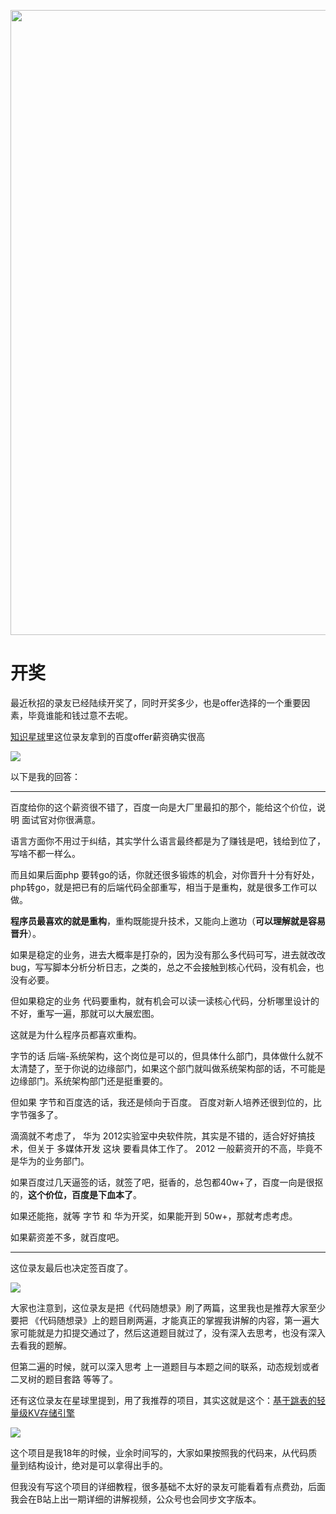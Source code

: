 
<p align="center">
<a href="https://mp.weixin.qq.com/s/QVF6upVMSbgvZy8lHZS3CQ" target="_blank">
  <img src="https://code-thinking-1253855093.file.myqcloud.com/pics/20210924105952.png" width="1000"/>
</a>

# 开奖

最近秋招的录友已经陆续开奖了，同时开奖多少，也是offer选择的一个重要因素，毕竟谁能和钱过意不去呢。

[知识星球](https://mp.weixin.qq.com/s/QVF6upVMSbgvZy8lHZS3CQ)里这位录友拿到的百度offer薪资确实很高

![](https://code-thinking-1253855093.file.myqcloud.com/pics/20211023102430.png)

以下是我的回答：

--------------

百度给你的这个薪资很不错了，百度一向是大厂里最扣的那个，能给这个价位，说明 面试官对你很满意。

语言方面你不用过于纠结，其实学什么语言最终都是为了赚钱是吧，钱给到位了，写啥不都一样么。

而且如果后面php 要转go的话，你就还很多锻炼的机会，对你晋升十分有好处，php转go，就是把已有的后端代码全部重写，相当于是重构，就是很多工作可以做。

**程序员最喜欢的就是重构**，重构既能提升技术，又能向上邀功（**可以理解就是容易晋升**）。

如果是稳定的业务，进去大概率是打杂的，因为没有那么多代码可写，进去就改改bug，写写脚本分析分析日志，之类的，总之不会接触到核心代码，没有机会，也没有必要。

但如果稳定的业务 代码要重构，就有机会可以读一读核心代码，分析哪里设计的不好，重写一遍，那就可以大展宏图。

这就是为什么程序员都喜欢重构。

字节的话 后端-系统架构，这个岗位是可以的，但具体什么部门，具体做什么就不太清楚了，至于你说的边缘部门，如果这个部门就叫做系统架构部的话，不可能是边缘部门。系统架构部门还是挺重要的。

但如果 字节和百度选的话，我还是倾向于百度。 百度对新人培养还很到位的，比字节强多了。

滴滴就不考虑了， 华为 2012实验室中央软件院，其实是不错的，适合好好搞技术，但关于 多媒体开发 这块 要看具体工作了。
2012 一般薪资开的不高，毕竟不是华为的业务部门。

如果百度过几天逼签的话，就签了吧，挺香的，总包都40w+了，百度一向是很抠的，**这个价位，百度是下血本了**。

如果还能拖，就等 字节 和 华为开奖，如果能开到 50w+，那就考虑考虑。

如果薪资差不多，就百度吧。


-------------

这位录友最后也决定签百度了。

![](https://code-thinking-1253855093.file.myqcloud.com/pics/20211021234705.png)

大家也注意到，这位录友是把《代码随想录》刷了两篇，这里我也是推荐大家至少要把 《代码随想录》上的题目刷两遍，才能真正的掌握我讲解的内容，第一遍大家可能就是力扣提交通过了，然后这道题目就过了，没有深入去思考，也没有深入去看我的题解。

但第二遍的时候，就可以深入思考 上一道题目与本题之间的联系，动态规划或者二叉树的题目套路 等等了。


还有这位录友在星球里提到，用了我推荐的项目，其实这就是这个：[基于跳表的轻量级KV存储引擎](https://mp.weixin.qq.com/s/i3vJd0nPqQFyLRH9Px84YA)

![](https://code-thinking-1253855093.file.myqcloud.com/pics/20211023103749.png)

这个项目是我18年的时候，业余时间写的，大家如果按照我的代码来，从代码质量到结构设计，绝对是可以拿得出手的。

但我没有写这个项目的详细教程，很多基础不太好的录友可能看着有点费劲，后面我会在B站上出一期详细的讲解视频，公众号也会同步文字版本。

